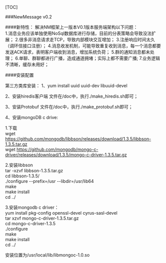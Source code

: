 [TOC]

###NewMessage v0.2

####新特性：
解决NM框架上一版本V0.1版本服务端架构以下问题：   
1.消息业务应该单独使用NoSql数据库进行存储，目前的分表策略会导致没法扩展；
2.很多非消息请求走TCP，导致内部模块交互增加；
3.注册响应时间太久（调环信接口注册）；
4.消息收发机制，可能导致重复收到消息，每一个消息都要发送ACK请求，表明客户端收到消息，增加系统负荷；
5.群的通知消息都未处理；
6.单聊、群聊都进行广播，造成通道拥堵；实际上都不需要广播;
7.业务逻辑不清晰，缓存未用好；


####安装配置

第三方类库安装：
1、yum install uuid uuid-dev libuuid-devel

2、安装hiredis客户端
文件在/doc中，执行./make_hiredis.sh即可；

3、安装Protobuf
文件在/doc中，执行./make_protobuf.sh即可；

4、安装mongoDB c drive:

1.下载  
wget https://github.com/mongodb/libbson/releases/download/1.3.5/libbson-1.3.5.tar.gz  
wget https://github.com/mongodb/mongo-c-driver/releases/download/1.3.5/mongo-c-driver-1.3.5.tar.gz

2.安装libbson  
tar -xzvf libbson-1.3.5.tar.gz  
cd libbson-1.3.5/  
./configure --prefix=/usr --libdir=/usr/lib64  
make  
make install  
cd ../
    
3.安装mongodb c driver：   
yum install pkg-config openssl-devel cyrus-sasl-devel  
tar xzvf mongo-c-driver-1.3.5.tar.gz  
cd mongo-c-driver-1.3.5  
./configure  
make  
make install  
cd ../  
    
安装位置为/usr/local/lib/libmongoc-1.0.so
